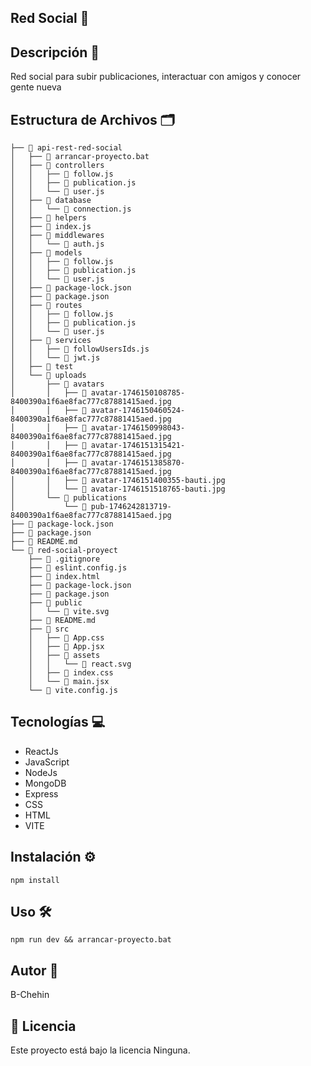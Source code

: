 
## Red Social 🚀

## Descripción 📄
Red social para subir publicaciones, interactuar con amigos y conocer gente nueva

## Estructura de Archivos 🗂️
```
├── 📁 api-rest-red-social
│   ├── 📄 arrancar-proyecto.bat
│   ├── 📁 controllers
│   │   ├── 📄 follow.js
│   │   ├── 📄 publication.js
│   │   └── 📄 user.js
│   ├── 📁 database
│   │   └── 📄 connection.js
│   ├── 📁 helpers
│   ├── 📄 index.js
│   ├── 📁 middlewares
│   │   └── 📄 auth.js
│   ├── 📁 models
│   │   ├── 📄 follow.js
│   │   ├── 📄 publication.js
│   │   └── 📄 user.js
│   ├── 📄 package-lock.json
│   ├── 📄 package.json
│   ├── 📁 routes
│   │   ├── 📄 follow.js
│   │   ├── 📄 publication.js
│   │   └── 📄 user.js
│   ├── 📁 services
│   │   ├── 📄 followUsersIds.js
│   │   └── 📄 jwt.js
│   ├── 📁 test
│   └── 📁 uploads
│       ├── 📁 avatars
│       │   ├── 📄 avatar-1746150108785-8400390a1f6ae8fac777c87881415aed.jpg
│       │   ├── 📄 avatar-1746150460524-8400390a1f6ae8fac777c87881415aed.jpg
│       │   ├── 📄 avatar-1746150998043-8400390a1f6ae8fac777c87881415aed.jpg
│       │   ├── 📄 avatar-1746151315421-8400390a1f6ae8fac777c87881415aed.jpg
│       │   ├── 📄 avatar-1746151385870-8400390a1f6ae8fac777c87881415aed.jpg
│       │   ├── 📄 avatar-1746151400355-bauti.jpg
│       │   └── 📄 avatar-1746151518765-bauti.jpg
│       └── 📁 publications
│           └── 📄 pub-1746242813719-8400390a1f6ae8fac777c87881415aed.jpg
├── 📄 package-lock.json
├── 📄 package.json
├── 📄 README.md
└── 📁 red-social-proyect
    ├── 📄 .gitignore
    ├── 📄 eslint.config.js
    ├── 📄 index.html
    ├── 📄 package-lock.json
    ├── 📄 package.json
    ├── 📁 public
    │   └── 📄 vite.svg
    ├── 📄 README.md
    ├── 📁 src
    │   ├── 📄 App.css
    │   ├── 📄 App.jsx
    │   ├── 📁 assets
    │   │   └── 📄 react.svg
    │   ├── 📄 index.css
    │   └── 📄 main.jsx
    └── 📄 vite.config.js

```




## Tecnologías 💻
- ReactJs
- JavaScript
- NodeJs
- MongoDB
- Express
- CSS
- HTML
- VITE

## Instalación ⚙️
```
npm install
```

## Uso 🛠️
```
npm run dev && arrancar-proyecto.bat
```

## Autor 👤
B-Chehin

## 📄 Licencia

Este proyecto está bajo la licencia Ninguna.

